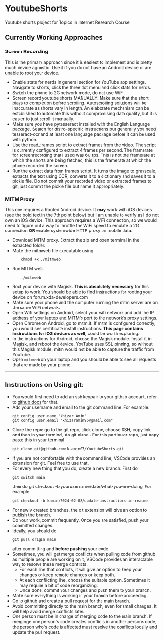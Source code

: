 # YoutubeShorts
Youtube shorts project for Topics in Internet Research Course 

## Currently Working Approaches
### Screen Recording
This is the primary approach since it is easiest to implement and is pretty much device agnostic. Use it if you do not have an Android device or are unable to root your device.
- Enable stats for nerds in general section for YouTube app settings. Navigate to shorts, click the three dot menu and click stats for nerds.
- Switch the phone to 2G network mode, do not use WiFi.
- Screen record youtube shorts MANUALLY. Make sure that the short plays to completion before scrolling. Autoscrolling solutions will be inaccurate as shorts vary in length. An elaborate mechanism can be established to automate this without compromising data quality, but it is easier to just scroll it manually.
- Make sure you have pytesseract installed with the English Language package. Search for distro-specific instructions but generally you need tesseract-ocr and at least one language package before it can be used with python.
- Use the read_frames script to extract frames from the video. The script is currently configured to extract 4 frames per second. The framerate for screenrecording that I used was 60 fps. This is not the framerate at which the shorts are being fetched; this is the framerate at which the phone recorded the screen.
- Run the extract data from frames script. It turns the image to grayscale, extracts the text using OCR, converts it to a dictionary and saves it to a pickle file. Do not commit your recorded video or extracted frames to git, just commit the pickle file but name it appropriately.

### MITM Proxy
This one requires a Rooted Android device. It **may** work with iOS devices (see the bold text in the 7th point below) but I am unable to verify as I do not own an iOS device. This approach requires a WiFi connection, so we would need to figure out a way to throttle the WiFi speed to emulate a 2G connection **OR** enable systemwide HTTP proxy on mobile data.
- Download MITM proxy. Extract the zip and open terminal in the extracted folder.
- Make the mitmweb file executable using
    ```
        chmod +x ./mitmweb
    ```
- Run MITM web.
    ```
        ./mitmweb
    ```
 - Root your device with Magisk. **This is absolutely necessary** for this setup to work. You should be able to find instructions for rooting your device on forum.xda-developers.com
 - Make sure your phone and the computer running the mitm server are on the same WiFi network.
 - Open Wifi settings on Android, select your wifi network and add the IP address of your laptop and MITM's port to the network's proxy settings.
 - Open Chrome on Android, go to mitm.it. If mitm is configured correctly, you would see certificate install instructions. **This page contains instructions for iOS devices as well**, could be worth exploring.
 - In the instructions for Android, choose the Magisk module. Install it in Magisk, and reboot the device. YouTube uses SSL pinning, so without this Magisk module, mitm would not be able to capture the traffic from YouTube.
 - Open `mitmweb` on your laptop and you should be able to see all requests that are made by your phone. 

----
## Instructions on Using git:

- You would first need to add an ssh keypair to your github account, refer to [github docs](https://docs.github.com/en/authentication/connecting-to-github-with-ssh/generating-a-new-ssh-key-and-adding-it-to-the-ssh-agent) for that.
- Add your username and email to the git command line. For example:
    ```
    git config user.name "Khizar Amin"
    git config user.email "khizaramin95@gmail.com"
    ```
- Clone the repo: go to the git repo, click clone, choose SSH, copy link and then in your terminal, do git clone <copied-url-goes-here>. For this particular repo, just copy paste this in your terminal
    ```
    git clone git@github.com:k-amin07/YoutubeShorts.git
    ```
- If you are not comfortable with the command line, VSCode provides an extension for git. Feel free to use that.
- For every new thing that you do, create a new branch. First do 
    ```
    git switch main
    ```
    then do git checkout -b yourusername/date/what-you-are-doing. For example
    ```
    git checkout -b kamin/2024-02-08/update-instructions-in-readme
    ```
- For newly created branches, the git extension will give an option to publish the branch.
- Do your work, commit frequently. Once you are satisfied, push your committed changes.
- Ideally, you should do
    ```
    git pull origin main
    ```
    after committing and **before pushing** your code.
- Sometimes, you will get merge conflicts when pulling code from github as multiple people are working on it, VSCode provides an interactable way to resolve these merge conflicts. 
    - For each line that conflicts, it will give an option to keep your changes or keep remote changes or keep both.
    - At each conflicting line, choose the suitable option. Sometimes it may require a bit of code reorganizing.
    - Once done, commit your changes and push them to your branch.
- Make sure everything is working in your branch before proceeding.
- Go to github and create a pull request for the main branch. 
- Avoid committing directly to the main branch, even for small changes. It will help avoid merge conflicts later.
- One person must be in charge of merging code to the main branch. If merginge one person's code creates conflicts in another persons code, the person who's code is affected must resolve the conflicts locally and update the pull request.
